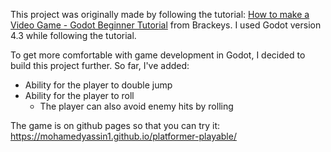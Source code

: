 This project was originally made by following the tutorial: [How to make a Video Game - Godot Beginner Tutorial](https://www.youtube.com/watch?v=LOhfqjmasi0) from Brackeys. I used Godot version 4.3 while following the tutorial.

To get more comfortable with game development in Godot, I decided to build this project further. So far, I've added:
- Ability for the player to double jump
- Ability for the player to roll
	- The player can also avoid enemy hits by rolling
		
The game is on github pages so that you can try it: https://mohamedyassin1.github.io/platformer-playable/
